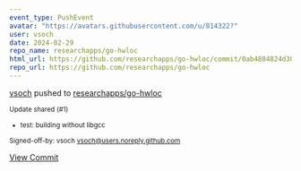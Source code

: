 ```yaml
---
event_type: PushEvent
avatar: "https://avatars.githubusercontent.com/u/814322?"
user: vsoch
date: 2024-02-29
repo_name: researchapps/go-hwloc
html_url: https://github.com/researchapps/go-hwloc/commit/0ab4884824d3064a123842474aeaa3a642760926
repo_url: https://github.com/researchapps/go-hwloc
---
```


<a href='https://github.com/vsoch' target='_blank'>vsoch</a> pushed to <a href='https://github.com/researchapps/go-hwloc' target='_blank'>researchapps/go-hwloc</a>

<small>Update shared (#1)

* test: building without libgcc

Signed-off-by: vsoch <vsoch@users.noreply.github.com></small>

<a href='https://github.com/researchapps/go-hwloc/commit/0ab4884824d3064a123842474aeaa3a642760926' target='_blank'>View Commit</a>